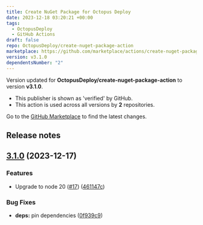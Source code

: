 ```yaml
---
title: Create NuGet Package for Octopus Deploy
date: 2023-12-18 03:20:21 +00:00
tags:
  - OctopusDeploy
  - GitHub Actions
draft: false
repo: OctopusDeploy/create-nuget-package-action
marketplace: https://github.com/marketplace/actions/create-nuget-package-for-octopus-deploy
version: v3.1.0
dependentsNumber: "2"
---
```



Version updated for **OctopusDeploy/create-nuget-package-action** to version **v3.1.0**.
- This publisher is shown as 'verified' by GitHub.
- This action is used across all versions by **2** repositories.

Go to the [GitHub Marketplace](https://github.com/marketplace/actions/create-nuget-package-for-octopus-deploy) to find the latest changes.

## Release notes

## [3.1.0](https://github.com/OctopusDeploy/create-nuget-package-action/compare/v3.0.2...v3.1.0) (2023-12-17)


### Features

* Upgrade to node 20 ([#17](https://github.com/OctopusDeploy/create-nuget-package-action/issues/17)) ([461147c](https://github.com/OctopusDeploy/create-nuget-package-action/commit/461147c91ee6063b2f036a90841e1b2ee198ce72))


### Bug Fixes

* **deps:** pin dependencies ([0f939c9](https://github.com/OctopusDeploy/create-nuget-package-action/commit/0f939c9ccee1332a1520854f20ae9e001f7bc47a))
